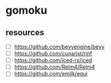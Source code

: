 # gomoku

## resources

- [ ] https://github.com/bevyengine/bevy
- [ ] https://github.com/cunarist/rinf
- [ ] https://github.com/iced-rs/iced
- [ ] https://github.com/Relm4/Relm4
- [ ] https://github.com/emilk/egui
